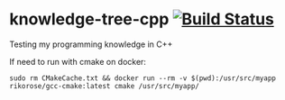 # knowledge-tree-cpp [![Build Status](https://travis-ci.com/guilhermesiani/knowledge-tree-cpp.svg?branch=master)](https://travis-ci.com/guilhermesiani/knowledge-tree-cpp)
Testing my programming knowledge in C++

If need to run with cmake on docker:

```sudo rm CMakeCache.txt && docker run --rm -v $(pwd):/usr/src/myapp rikorose/gcc-cmake:latest cmake /usr/src/myapp/```